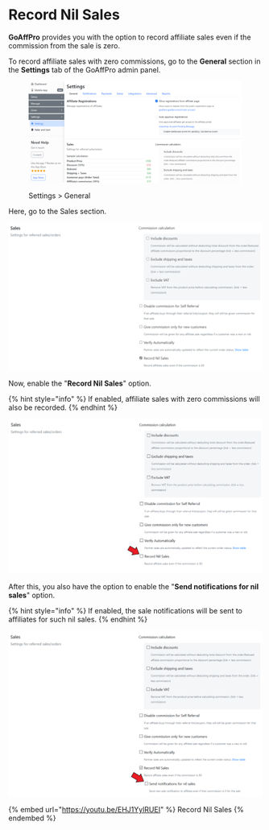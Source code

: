 # Record Nil Sales

**GoAffPro** provides you with the option to record affiliate sales even if the commission from the sale is zero.

To record affiliate sales with zero commissions, go to the **General** section in the **Settings** tab of the GoAffPro admin panel.

<figure><img src="../../.gitbook/assets/image (3605).png" alt=""><figcaption><p>Settings > General</p></figcaption></figure>

Here, go to the Sales section.

![Sales](<../../.gitbook/assets/image (948).png>)

Now, enable the "**Record Nil Sales**" option.

{% hint style="info" %}
If enabled, affiliate sales with zero commissions will also be recorded.
{% endhint %}

![Record Nil Sales](<../../.gitbook/assets/Screenshot 2020-10-05 212940.png>)

After this, you also have the option to enable the "**Send notifications for nil sales**" option.

{% hint style="info" %}
If enabled, the sale notifications will be sent to affiliates for such nil sales.&#x20;
{% endhint %}

![Send notification for nil sales](<../../.gitbook/assets/Screenshot 2020-10-05 213238.png>)

{% embed url="https://youtu.be/EHJ1YylRUEI" %}
Record Nil Sales
{% endembed %}
